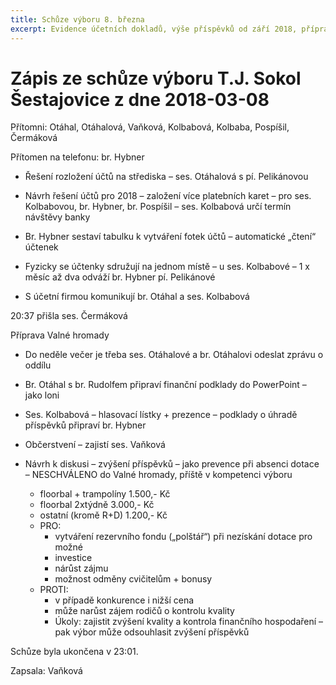 ```yaml
---
title: Schůze výboru 8. března
excerpt: Evidence účetních dokladů, výše příspěvků od září 2018, příprava valné hromady a další se probíralo na schůzi výboru T.J. Sokol Šestajovice
---
```


# Zápis ze schůze výboru T.J. Sokol Šestajovice z dne 2018-03-08

Přítomni: Otáhal, Otáhalová, Vaňková, Kolbabová, Kolbaba, Pospíšil, Čermáková

Přítomen na telefonu: br. Hybner

-   Řešení rozložení účtů na střediska – ses. Otáhalová s pí. Pelikánovou

-   Návrh řešení účtů pro 2018 – založení více platebních karet – pro ses.
    Kolbabovou, br. Hybner, br. Pospíšil – ses. Kolbabová určí termín návštěvy
    banky

-   Br. Hybner sestaví tabulku k vytváření fotek účtů – automatické „čtení“
    účtenek

-   Fyzicky se účtenky sdružují na jednom místě – u ses. Kolbabové – 1 x měsíc
    až dva odváží br. Hybner pí. Pelikánové

-   S účetní firmou komunikují br. Otáhal a ses. Kolbabová

20:37 přišla ses. Čermáková

Příprava Valné hromady

-   Do neděle večer je třeba ses. Otáhalové a br. Otáhalovi odeslat zprávu o
    oddílu

-   Br. Otáhal s br. Rudolfem připraví finanční podklady do PowerPoint – jako
    loni

-   Ses. Kolbabová – hlasovací lístky + prezence – podklady o úhradě příspěvků
    připraví br. Hybner

-   Občerstvení – zajistí ses. Vaňková

-   Návrh k diskusi – zvýšení příspěvků – jako prevence při absenci dotace –
    NESCHVÁLENO do Valné hromady, příště v kompetenci výboru

	*   floorbal + trampolíny 1.500,- Kč
	*   floorbal 2xtýdně 3.000,- Kč
	*   ostatní (kromě R+D) 1.200,- Kč
	* 	PRO:
		* vytváření rezervního fondu („polštář“) při nezískání dotace pro možné
		* investice
		* nárůst zájmu
		* možnost odměny cvičitelům + bonusy
	* PROTI:
		* v případě konkurence i nižší cena
		* může narůst zájem rodičů o kontrolu kvality
		* Úkoly: zajistit zvýšení kvality a kontrola finančního hospodaření – pak výbor může odsouhlasit zvýšení příspěvků

Schůze byla ukončena v 23:01.

Zapsala: Vaňková
